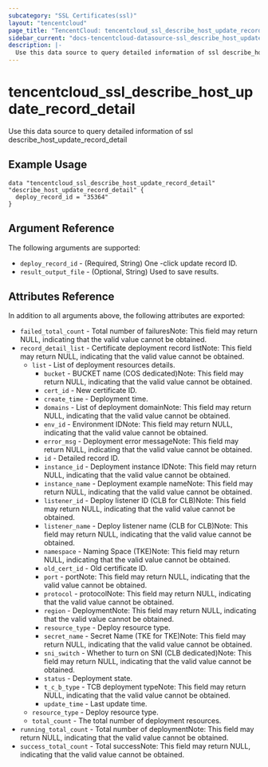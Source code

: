 ```yaml
---
subcategory: "SSL Certificates(ssl)"
layout: "tencentcloud"
page_title: "TencentCloud: tencentcloud_ssl_describe_host_update_record_detail"
sidebar_current: "docs-tencentcloud-datasource-ssl_describe_host_update_record_detail"
description: |-
  Use this data source to query detailed information of ssl describe_host_update_record_detail
---
```


# tencentcloud_ssl_describe_host_update_record_detail

Use this data source to query detailed information of ssl describe_host_update_record_detail

## Example Usage

```hcl
data "tencentcloud_ssl_describe_host_update_record_detail" "describe_host_update_record_detail" {
  deploy_record_id = "35364"
}
```

## Argument Reference

The following arguments are supported:

* `deploy_record_id` - (Required, String) One -click update record ID.
* `result_output_file` - (Optional, String) Used to save results.

## Attributes Reference

In addition to all arguments above, the following attributes are exported:

* `failed_total_count` - Total number of failuresNote: This field may return NULL, indicating that the valid value cannot be obtained.
* `record_detail_list` - Certificate deployment record listNote: This field may return NULL, indicating that the valid value cannot be obtained.
  * `list` - List of deployment resources details.
    * `bucket` - BUCKET name (COS dedicated)Note: This field may return NULL, indicating that the valid value cannot be obtained.
    * `cert_id` - New certificate ID.
    * `create_time` - Deployment time.
    * `domains` - List of deployment domainNote: This field may return NULL, indicating that the valid value cannot be obtained.
    * `env_id` - Environment IDNote: This field may return NULL, indicating that the valid value cannot be obtained.
    * `error_msg` - Deployment error messageNote: This field may return NULL, indicating that the valid value cannot be obtained.
    * `id` - Detailed record ID.
    * `instance_id` - Deployment instance IDNote: This field may return NULL, indicating that the valid value cannot be obtained.
    * `instance_name` - Deployment example nameNote: This field may return NULL, indicating that the valid value cannot be obtained.
    * `listener_id` - Deploy listener ID (CLB for CLB)Note: This field may return NULL, indicating that the valid value cannot be obtained.
    * `listener_name` - Deploy listener name (CLB for CLB)Note: This field may return NULL, indicating that the valid value cannot be obtained.
    * `namespace` - Naming Space (TKE)Note: This field may return NULL, indicating that the valid value cannot be obtained.
    * `old_cert_id` - Old certificate ID.
    * `port` - portNote: This field may return NULL, indicating that the valid value cannot be obtained.
    * `protocol` - protocolNote: This field may return NULL, indicating that the valid value cannot be obtained.
    * `region` - DeploymentNote: This field may return NULL, indicating that the valid value cannot be obtained.
    * `resource_type` - Deploy resource type.
    * `secret_name` - Secret Name (TKE for TKE)Note: This field may return NULL, indicating that the valid value cannot be obtained.
    * `sni_switch` - Whether to turn on SNI (CLB dedicated)Note: This field may return NULL, indicating that the valid value cannot be obtained.
    * `status` - Deployment state.
    * `t_c_b_type` - TCB deployment typeNote: This field may return NULL, indicating that the valid value cannot be obtained.
    * `update_time` - Last update time.
  * `resource_type` - Deploy resource type.
  * `total_count` - The total number of deployment resources.
* `running_total_count` - Total number of deploymentNote: This field may return NULL, indicating that the valid value cannot be obtained.
* `success_total_count` - Total successNote: This field may return NULL, indicating that the valid value cannot be obtained.


